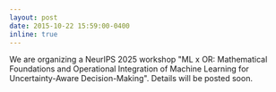 ```yaml
---
layout: post
date: 2015-10-22 15:59:00-0400
inline: true
---
```


We are organizing a NeurIPS 2025 workshop "ML x OR: Mathematical Foundations and Operational Integration of Machine Learning for Uncertainty-Aware Decision-Making". Details will be posted soon.
